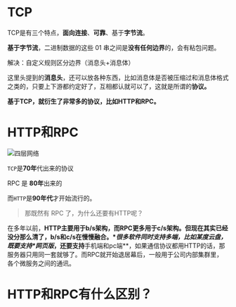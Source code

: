 # TCP

TCP是有三个特点，**面向连接**、**可靠**、基于**字节流**。

**基于字节流**，二进制数据的这些 01 串之间是**没有任何边界**的，会有粘包问题。

解决：自定义规则区分边界（消息头+消息体）

这里头提到的**消息头**，还可以放各种东西，比如消息体是否被压缩过和消息体格式之类的，只要上下游都约定好了，互相都认就可以了，这就是所谓的**协议。**

**基于TCP，就衍生了非常多的协议，比如HTTP和RPC。**



# HTTP和RPC

![四层网络](/home/erfenjiao/图片/MarkDown/四层网络.png)

`TCP`是**70年**代出来的协议

RPC 是 **80年**出来的

而`HTTP`是**90年代**才开始流行的。

> 那既然有 RPC 了，为什么还要有HTTP呢？

在多年以前，**HTTP主要用于b/s架构，而RPC更多用于c/s架构。但现在其实已经没分那么清了，b/s和c/s在慢慢融合。\**很多软件同时支持多端，比如某度云盘，既要支持\**网页版**，还要支持**手机端和pc端**，如果通信协议都用HTTP的话，那服务器只用同一套就够了。而RPC就开始退居幕后，一般用于公司内部集群里，各个微服务之间的通讯。



# HTTP和RPC有什么区别？

